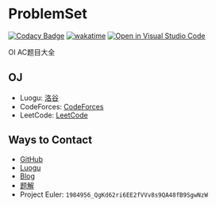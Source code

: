 # ProblemSet

[![Codacy Badge](https://api.codacy.com/project/badge/Grade/0c313a3cc8334a1e8562e4e7d0cf2c4d)](https://app.codacy.com/gh/aeilot/ProblemSet?utm_source=github.com&utm_medium=referral&utm_content=aeilot/ProblemSet&utm_campaign=Badge_Grade_Settings) [![wakatime](https://wakatime.com/badge/github/aeilot/ProblemSet.svg)](https://wakatime.com/badge/github/aeilot/ProblemSet) [![Open in Visual Studio Code](https://open.vscode.dev/badges/open-in-vscode.svg)](https://open.vscode.dev/aeilot/ProblemSet)


OI AC题目大全

## OJ

- Luogu: [洛谷](https://luogu.com.cn)
- CodeForces: [CodeForces](https://codeforces.com/)
- LeetCode: [LeetCode](https://leetcode-cn.com)

## Ways to Contact

- [GitHub](https://github.com/aeilot)
- [Luogu](https://www.luogu.com.cn/user/288532)
- [Blog](https://blog.aeilot.top)
- [题解](https://blog.aeilot.top/categories/OI-刷题/)
- Project Euler: `1984956_QgKd62ri6EE2fVVv8s9QA48fB9SgwNzW`
